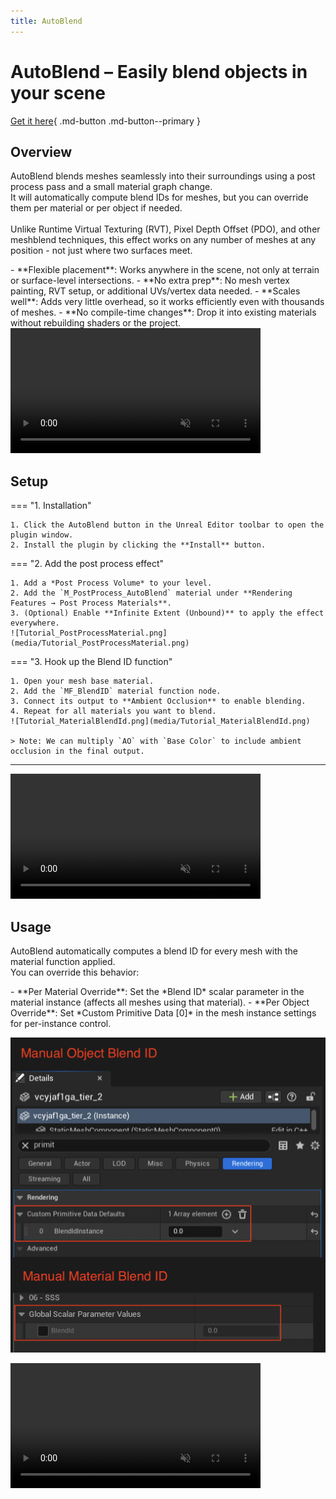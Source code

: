 ```yaml
---
title: AutoBlend
---
```


# AutoBlend – Easily blend objects in your scene

[Get it here](https://www.fab.com/listings/b474f704-c319-4fd0-87f3-651931da6b33){ .md-button .md-button--primary }

## Overview
AutoBlend blends meshes seamlessly into their surroundings using a post process pass and a small material graph change.  
It will automatically compute blend IDs for meshes, but you can override them per material or per object if needed.
<br/><br/>Unlike Runtime Virtual Texturing (RVT), Pixel Depth Offset (PDO), and other meshblend techniques, this effect works on any number of meshes at any position - not just where two surfaces meet.

<div class="grid" markdown>
- **Flexible placement**: Works anywhere in the scene, not only at terrain or surface-level intersections.
- **No extra prep**: No mesh vertex painting, RVT setup, or additional UVs/vertex data needed.
- **Scales well**: Adds very little overhead, so it works efficiently even with thousands of meshes.
- **No compile-time changes**: Drop it into existing materials without rebuilding shaders or the project.

<video autoplay loop muted playsinline preload="metadata" width="400">
  <source src="media/snow.mp4"  type="video/mp4">
  <source src="media/snow.webm" type="video/webm">
</video>

</div>

## Setup

=== "1. Installation"

    1. Click the AutoBlend button in the Unreal Editor toolbar to open the plugin window.
    2. Install the plugin by clicking the **Install** button.

=== "2. Add the post process effect"

    1. Add a *Post Process Volume* to your level.
    2. Add the `M_PostProcess_AutoBlend` material under **Rendering Features → Post Process Materials**.
    3. (Optional) Enable **Infinite Extent (Unbound)** to apply the effect everywhere.
    ![Tutorial_PostProcessMaterial.png](media/Tutorial_PostProcessMaterial.png)

=== "3. Hook up the Blend ID function"

    1. Open your mesh base material.
    2. Add the `MF_BlendID` material function node.
    3. Connect its output to **Ambient Occlusion** to enable blending.
    4. Repeat for all materials you want to blend.
    ![Tutorial_MaterialBlendId.png](media/Tutorial_MaterialBlendId.png)

    > Note: We can multiply `AO` with `Base Color` to include ambient occlusion in the final output.

-----

<video autoplay loop muted playsinline preload="metadata" width="400">
  <source src="media/forest.mp4"  type="video/mp4">
  <source src="media/forest.webm" type="video/webm">
</video>

## Usage
AutoBlend automatically computes a blend ID for every mesh with the material function applied.  
You can override this behavior:

<div class="grid" markdown>
- **Per Material Override**: Set the *Blend ID* scalar parameter in the material instance (affects all meshes using that material).
- **Per Object Override**: Set *Custom Primitive Data [0]* in the mesh instance settings for per-instance control.

![Tutorial_ManualBlendId.png](media/Tutorial_ManualBlendId.png)
</div>

<video autoplay loop muted playsinline preload="metadata" width="400">
  <source src="media/desert.mp4"  type="video/mp4">
  <source src="media/desert.webm" type="video/webm">
</video>
